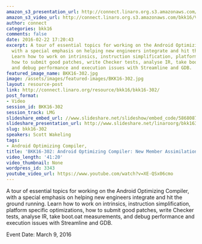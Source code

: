 ```yaml
---
amazon_s3_presentation_url: http://connect.linaro.org.s3.amazonaws.com/bkk16/Presentations/Wednesday/BKK16-302.pdf
amazon_s3_video_url: http://connect.linaro.org.s3.amazonaws.com/bkk16/Videos/Wednesday/BKK16-302%20Android%20Optimizing%20Compiler%20%20New%20Member%20Assimilation%20Guide.mp4
author: connect
categories: bkk16
comments: false
date: 2016-02-22 17:20:43
excerpt: A tour of essential topics for working on the Android Optimizing Compiler,
  with a special emphasis on helping new engineers integrate and hit the ground running.
  Learn how to work on intrinsics, instruction simplification, platform specific optimizations,
  how to submit good patches, write Checker tests, analyse IR, take boot.oat measurements,
  and debug performance and execution issues with Streamline and GDB.
featured_image_name: BKK16-302.jpg
image: /assets/images/featured-images/BKK16-302.jpg
layout: resource-post
link: http://connect.linaro.org/resource/bkk16/bkk16-302/
post_format:
- Video
session_id: BKK16-302
session_track: LMG
slideshare_embed_url: //www.slideshare.net/slideshow/embed_code/58680872
slideshare_presentation_url: http://www.slideshare.net/linaroorg/bkk16302-android-optimizing-compiler-new-member-assimilation-guide
slug: bkk16-302
speakers: Scott Wakeling
tags:
- Android Optimizing Compiler,
title: 'BKK16-302: Android Optimizing Compiler: New Member Assimilation Guide'
video_length: '41:20'
video_thumbnail: None
wordpress_id: 3343
youtube_video_url: https://www.youtube.com/watch?v=XE-QSx06cmo
---
```


A tour of essential topics for working on the Android Optimizing Compiler, with a special emphasis on helping new engineers integrate and hit the ground running. Learn how to work on intrinsics, instruction simplification, platform specific optimizations, how to submit good patches, write Checker tests, analyse IR, take boot.oat measurements, and debug performance and execution issues with Streamline and GDB.

Event Date: March 9, 2016
